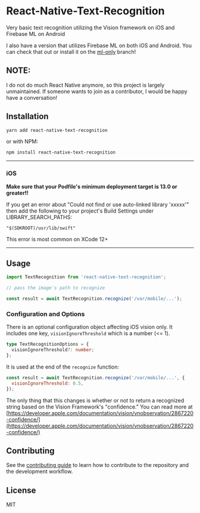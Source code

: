 # React-Native-Text-Recognition

Very basic text recognition utilizing the Vision framework on iOS and Firebase ML on Android

I also have a version that utilizes Firebase ML on both iOS and Android. You can check that out or install it on the [ml-only](https://github.com/JoeyEamigh/react-native-text-recognition/tree/ml-only) branch!

## NOTE:

I do not do much React Native anymore, so this project is largely unmaintained. If someone wants to join as a contributor, I would be happy have a conversation!

## Installation

```sh
yarn add react-native-text-recognition
```

or with NPM:

```sh
npm install react-native-text-recognition
```

<hr>

### iOS

<b>Make sure that your Podfile's minimum deployment target is 13.0 or greater!!</b>

If you get an error about "Could not find or use auto-linked library 'xxxxx'" then add the following to your project's Build Settings under LIBRARY_SEARCH_PATHS:

```
"$(SDKROOT)/usr/lib/swift"
```

This error is most common on XCode 12+

<hr>

## Usage

```js
import TextRecognition from 'react-native-text-recognition';

// pass the image's path to recognize

const result = await TextRecognition.recognize('/var/mobile/...');
```

### Configuration and Options

There is an optional configuration object affecting iOS vision only. It includes one key, `visionIgnoreThreshold` which is a number (<= 1).

```ts
type TextRecognitionOptions = {
  visionIgnoreThreshold?: number;
};
```

It is used at the end of the `recognize` function:

```js
const result = await TextRecognition.recognize('/var/mobile/...', {
  visionIgnoreThreshold: 0.5,
});
```

The only thing that this changes is whether or not to return a recognized string based on the Vision Framework's "confidence." You can read more at [https://developer.apple.com/documentation/vision/vnobservation/2867220-confidence/](https://developer.apple.com/documentation/vision/vnobservation/2867220-confidence/)

## Contributing

See the [contributing guide](CONTRIBUTING.md) to learn how to contribute to the repository and the development workflow.

## License

MIT
